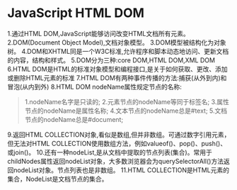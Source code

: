 # JavaScript HTML DOM

1.通过HTML DOM,JavaScript能够访问改变HTML文档所有元素。
2.DOM(Document Object Model),文档对象模型。
3.DOM模型被结构化为对象树。
4.DOM和XHTML同是一个W3C标准,允许程序和脚本动态地访问、更新文档的内容，结构和样式。
5.DOM分为三种:core DOM,HTML DOM,XML DOM
6.HTML DOM是HTML的标准对象模型和编程接口,是关于如何获取、更改、添加或删除HTML元素的标准
7.HTML DOM有两种事件传播的方法:捕获(从外到内)和冒泡(从内到外)
8.HTML DOM nodeName属性规定节点的名称:

> 1.nodeName名字是只读的;
> 2.元素节点的nodeName等同于标签名;
> 3.属性节点的nodeName是属性名称;
> 4.文本节点的nodeName总是#text;
> 5.文档节点的nodeName总是#document;

9.返回HTML COLLECTION对象,看似是数组,但并非数组。可通过数字引用元素，但无法对HTML COLLECTION使用数组方法，例如valueof()、pop()、push()、或join()。
10.还有一种nodeList,是从文档中提取的节点列表(集合)。常用于childNodes属性返回nodeList对象，大多数浏览器会为querySelectorAll()方法返回nodeList对象。节点列表也是非数组。
11.HTML COLLECTION是HTML元素的集合，NodeList是文档节点的集合。
